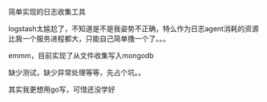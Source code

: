 简单实现的日志收集工具

logstash太尴尬了，不知道是不是我姿势不正确，特么作为日志agent消耗的资源比我一个服务进程都大，只能自己简单撸一个了。。。

emmm，目前实现了从文件收集写入mongodb

缺少测试，缺少异常处理等等，先占个坑。。


其实我更想用go写，可惜还没学好